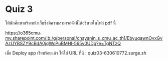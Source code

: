 # Quiz 3

ให้นักศึกษาสร้างหน้าเว็บซึ่งมีความสามารถดังที่ได้อธิบายในไฟล์ pdf นี้

https://o365cmu-my.sharepoint.com/:b:/g/personal/chayanin_s_cmu_ac_th1/EbyuqawnOvxGvAzUYBSZY9cBdA0jgWoPuBMHl-565v0UDg?e=TgNTzQ

เมื่อ Deploy app เรียบร้อยแล้ว ให้ใส่ URL ที่นี่ : quiz03-630610772.surge.sh
